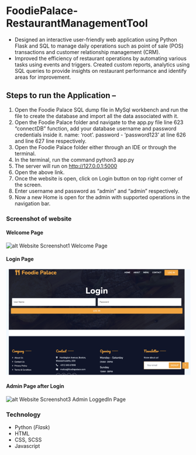 # FoodiePalace-RestaurantManagementTool
* Designed an interactive user-friendly web application using Python Flask and SQL to manage daily operations such as
point of sale (POS) transactions and customer relationship management (CRM).
* Improved the efficiency of restaurant operations by automating various tasks using events and triggers. Created custom
reports, analytics using SQL queries to provide insights on restaurant performance and identify areas for improvement.

## Steps to run the Application – 
1. Open the Foodie Palace SQL dump file in MySql workbench and run the file to create the database and import all the data associated with it.
2. Open the Foodie Palace folder and navigate to the app.py file line 623 “connectDB” function, add your database username and password credentials inside it. name: ‘root’. password - ‘password123’ at line 626 and line 627 line respectively.
3. Open the Foodie Palace folder either through an IDE or through the terminal.
4. In the terminal, run the command python3 app.py
5. The server will run on http://127.0.0.1:5000
6. Open the above link.
7. Once the website is open, click on Login button on top right corner of the screen.
8. Enter username and password as “admin” and “admin” respectively.
9. Now a new Home is open for the admin with supported operations in the navigation bar.


### Screenshot of website
#### Welcome Page
![alt Website Screenshot1 Welcome Page](https://github.com/karthikcd7/FoodiePalace-RestaurantManagementTool/blob/main/Screenshot1.png)

#### Login Page
![alt Website Screenshot2 Login Page](https://github.com/karthikcd7/FoodiePalace-RestaurantManagementTool/blob/main/Screenshot2.png)

#### Admin Page after Login
![alt Website Screenshot3 Admin LoggedIn Page](https://github.com/karthikcd7/FoodiePalace-RestaurantManagementTool/blob/main/Screenshot3.png)

### Technology 
* Python (*Flask*)
* HTML
* CSS, SCSS
* Javascript
